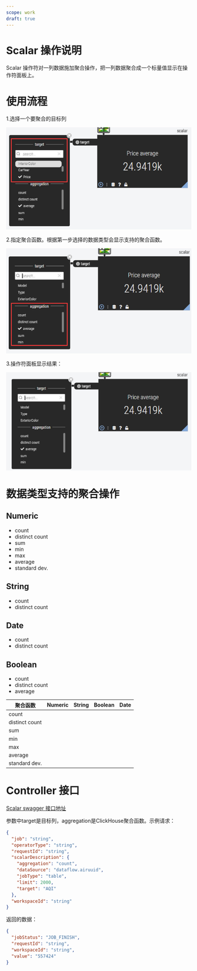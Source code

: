 ```yaml
---
scope: work
draft: true
---
```

# Scalar 操作说明



Scalar 操作符对一列数据施加聚合操作，把一列数据聚合成一个标量值显示在操作符面板上。

# 使用流程

1.选择一个要聚合的目标列

![image-20211111195847626](_attachments/scalar-features/image-20211111195847626.png)

2.指定聚合函数。根据第一步选择的数据类型会显示支持的聚合函数。

![image-20211111200205599](_attachments/scalar-features/image-20211111200205599.png)

3.操作符面板显示结果：

![image-20211111200225752](_attachments/scalar-features/image-20211111200225752.png)

# 数据类型支持的聚合操作

## Numeric

- count
- distinct count
- sum
- min
- max
- average
- standard dev.

## String

- count
- distinct count

## Date

- count
- distinct count

## Boolean

- count
- distinct count
- average

| 聚合函数       | Numeric | String | Boolean | Date |
| -------------- | ------- | ------ | ------- | ---- |
| count          |         |        |         |      |
| distinct count |         |        |         |      |
| sum            |         |        |         |      |
| min            |         |        |         |      |
| max            |         |        |         |      |
| average        |         |        |         |      |
| standard dev.  |         |        |         |      |





# Controller 接口

[Scalar swagger 接口地址](http://47.104.202.153:8080/swagger-ui.html#/Scalar%20Operator/scalarUsingPOST)

参数中target是目标列，aggregation是ClickHouse聚合函数。示例请求：
```json
{
  "job": "string",
  "operatorType": "string",
  "requestId": "string",
  "scalarDescription": {
    "aggregation": "count",
    "dataSource": "dataflow.airuuid",
    "jobType": "table",
    "limit": 2000,
    "target": "AQI"
  },
  "workspaceId": "string"
}
```
返回的数据：
```json
{
  "jobStatus": "JOB_FINISH",
  "requestId": "string",
  "workspaceId": "string",
  "value": "557424"
}
```

